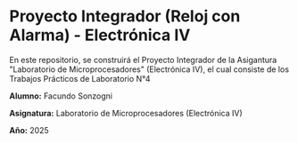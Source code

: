 # Proyecto Integrador (Reloj con Alarma) -  Electrónica IV

En este repositorio, se construirá el Proyecto Integrador de la Asigantura "Laboratorio de Microprocesadores" (Electrónica IV), el cual consiste de los Trabajos Prácticos de Laboratorio N°4

**Alumno:** Facundo Sonzogni

**Asignatura:** Laboratorio de Microprocesadores (Electrónica IV)

**Año:** 2025
